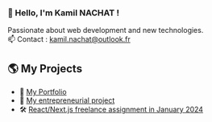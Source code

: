 ### 👋 Hello, I'm Kamil NACHAT !
Passionate about web development and new technologies.  
📫 Contact : [kamil.nachat@outlook.fr](mailto:kamil.nachat@outlook.fr)  

## 🌎 My Projects
- 🔗 [My Portfolio](https://kamil-nachat.fr/)
- 🚀 [My entrepreneurial project](https://angova.eu/)
- 🛠️ [React/Next.js freelance assignment in January 2024](https://h2n-auto.fr/)


<!--
**Kv1k/Kv1k** is a ✨ _special_ ✨ repository because its `README.md` (this file) appears on your GitHub profile.

Here are some ideas to get you started:

- 🔭 I’m currently working on ...
- 🌱 I’m currently learning ...
- 👯 I’m looking to collaborate on ...
- 🤔 I’m looking for help with ...
- 💬 Ask me about ...
- 📫 How to reach me: ...
- 😄 Pronouns: ...
- ⚡ Fun fact: ...
-->
